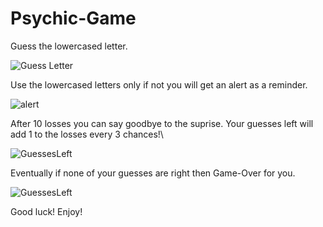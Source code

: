 # Psychic-Game
Guess the lowercased letter.

![Guess Letter]('/assets/images/GIFS/typeLetter.gif')

Use the lowercased letters only if not you will get an alert as a reminder.

![alert]('/assets/images/GIFS/alert.gif')

After 10 losses you can say goodbye to the suprise.
Your guesses left  will add 1 to the losses every 3 chances!\

![GuessesLeft]('/assets/images/GIFS/guessesLeft.gif')

Eventually if none of your guesses are right then Game-Over for you.

![GuessesLeft]('/assets/images/GIFS/gameOver.gif')


Good luck! 
Enjoy!

